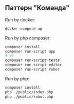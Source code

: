 ## Паттерн "Команда"

Run by docker:
```bash
docker-compose up
```

Run by php composer:
```bash
composer install
composer run-script app
# or
composer run-script tests
composer run-script editor
composer run-script robot
```

Run by php:
```bash
composer install
php ./public/index.php
php ./public/robot.php
```